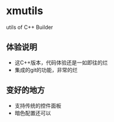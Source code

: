 # xmutils
utils of C++ Builder

## 体验说明
- 这C++版本，代码体验还是一如即往的烂
- 集成的git的功能，非常的烂

## 变好的地方
- 支持传统的控件面板
- 暗色配置还可以
